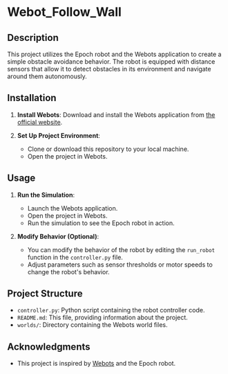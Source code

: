 

# Webot_Follow_Wall

## Description

This project utilizes the Epoch robot and the Webots application to create a simple obstacle avoidance behavior. The robot is equipped with distance sensors that allow it to detect obstacles in its environment and navigate around them autonomously.

## Installation

1. **Install Webots**: Download and install the Webots application from [the official website](https://www.cyberbotics.com/).

2. **Set Up Project Environment**: 
    - Clone or download this repository to your local machine.
    - Open the project in Webots.

## Usage

1. **Run the Simulation**:
    - Launch the Webots application.
    - Open the project in Webots.
    - Run the simulation to see the Epoch robot in action.

2. **Modify Behavior (Optional)**:
    - You can modify the behavior of the robot by editing the `run_robot` function in the `controller.py` file.
    - Adjust parameters such as sensor thresholds or motor speeds to change the robot's behavior.

## Project Structure

- `controller.py`: Python script containing the robot controller code.
- `README.md`: This file, providing information about the project.
- `worlds/`: Directory containing the Webots world files.

## Acknowledgments

- This project is inspired by [Webots](https://www.cyberbotics.com/) and the Epoch robot.

